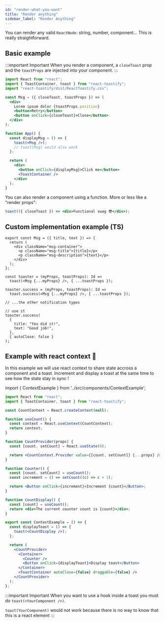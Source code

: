 ```yaml
---
id: "render-what-you-want"
title: "Render anything"
sidebar_label: "Render Anything"
---
```


You can render any valid `ReactNode`: string, number, component... This is really straightforward.

## Basic example

:::important Important
When you render a component, a `closeToast` prop and the `toastProps` are injected into your component.
:::

```jsx
import React from "react";
import { ToastContainer, toast } from "react-toastify";
import "react-toastify/dist/ReactToastify.css";

const Msg = ({ closeToast, toastProps }) => (
  <div>
    Lorem ipsum dolor {toastProps.position}
    <button>Retry</button>
    <button onClick={closeToast}>Close</button>
  </div>
);

function App() {
  const displayMsg = () => {
    toast(<Msg />);
    // toast(Msg) would also work
  };

  return (
    <div>
      <button onClick={displayMsg}>Click me</button>
      <ToastContainer />
    </div>
  );
}
```

You can also render a component using a function. More or less like a "render props":

```jsx
toast(({ closeToast }) => <div>Functional swag 😎</div>);
```

## Custom implementation example (TS)

```tsx
export const Msg = ({ title, text }) => {
  return (
    <div className="msg-container">
      <p className="msg-title">{title}</p>
      <p className="msg-description">{text}</p>
    </div>
  );
};

const toaster = (myProps, toastProps): Id =>
  toast(<Msg {...myProps} />, { ...toastProps });

toaster.success = (myProps, toastProps): Id =>
  toast.success(<Msg {...myProps} />, { ...toastProps });

// ...the other notification types

// use it
toaster.success(
  {
    title: "You did it!",
    text: "Good job!",
  },
  { autoClose: false }
);
```

## Example with react context 🚀

In this example we will use react context to share state accross a component and a toast. Increment and display a toast at the same time to see how the state stay in sync !

import { ContextExample } from '../src/components/ContextExample';

<ContextExample />

```jsx
import React from "react";
import { ToastContainer, toast } from "react-toastify";

const CountContext = React.createContext(null);

function useCount() {
  const context = React.useContext(CountContext);
  return context;
}

function CountProvider(props) {
  const [count, setCount] = React.useState(0);

  return <CountContext.Provider value={[count, setCount]} {...props} />;
}

function Counter() {
  const [count, setCount] = useCount();
  const increment = () => setCount((c) => c + 1);

  return <Button onClick={increment}>Increment {count}</Button>;
}

function CountDisplay() {
  const [count] = useCount();
  return <div>The current counter count is {count}</div>;
}

export const ContextExample = () => {
  const displayToast = () => {
    toast(<CountDisplay />);
  };

  return (
    <CountProvider>
      <Container>
        <Counter />
        <Button onClick={displayToast}>Display toast</Button>
      </Container>
      <ToastContainer autoClose={false} draggable={false} />
    </CountProvider>
  );
};
```

:::important Important
When you want to use a hook inside a toast you must do `toast(<YourComponent />)`.

`toast(YourComponent)` would not work because there is no way to know that this is a react element
:::

